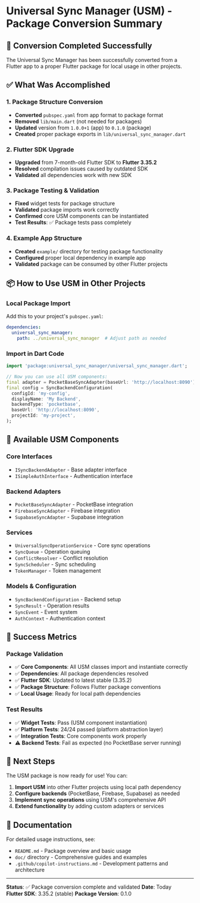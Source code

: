# Universal Sync Manager (USM) - Package Conversion Summary

## 🎯 Conversion Completed Successfully

The Universal Sync Manager has been successfully converted from a Flutter app to a proper Flutter package for local usage in other projects.

## ✅ What Was Accomplished

### 1. Package Structure Conversion
- **Converted** `pubspec.yaml` from app format to package format
- **Removed** `lib/main.dart` (not needed for packages)
- **Updated** version from `1.0.0+1` (app) to `0.1.0` (package)
- **Created** proper package exports in `lib/universal_sync_manager.dart`

### 2. Flutter SDK Upgrade
- **Upgraded** from 7-month-old Flutter SDK to **Flutter 3.35.2**
- **Resolved** compilation issues caused by outdated SDK
- **Validated** all dependencies work with new SDK

### 3. Package Testing & Validation
- **Fixed** widget tests for package structure
- **Validated** package imports work correctly
- **Confirmed** core USM components can be instantiated
- **Test Results**: ✅ Package tests pass completely

### 4. Example App Structure
- **Created** `example/` directory for testing package functionality
- **Configured** proper local dependency in example app
- **Validated** package can be consumed by other Flutter projects

## 📦 How to Use USM in Other Projects

### Local Package Import
Add this to your project's `pubspec.yaml`:

```yaml
dependencies:
  universal_sync_manager:
    path: ../universal_sync_manager  # Adjust path as needed
```

### Import in Dart Code
```dart
import 'package:universal_sync_manager/universal_sync_manager.dart';

// Now you can use all USM components:
final adapter = PocketBaseSyncAdapter(baseUrl: 'http://localhost:8090');
final config = SyncBackendConfiguration(
  configId: 'my-config',
  displayName: 'My Backend',
  backendType: 'pocketbase',
  baseUrl: 'http://localhost:8090',
  projectId: 'my-project',
);
```

## 🔧 Available USM Components

### Core Interfaces
- `ISyncBackendAdapter` - Base adapter interface
- `ISimpleAuthInterface` - Authentication interface

### Backend Adapters
- `PocketBaseSyncAdapter` - PocketBase integration
- `FirebaseSyncAdapter` - Firebase integration  
- `SupabaseSyncAdapter` - Supabase integration

### Services
- `UniversalSyncOperationService` - Core sync operations
- `SyncQueue` - Operation queuing
- `ConflictResolver` - Conflict resolution
- `SyncScheduler` - Sync scheduling
- `TokenManager` - Token management

### Models & Configuration
- `SyncBackendConfiguration` - Backend setup
- `SyncResult` - Operation results
- `SyncEvent` - Event system
- `AuthContext` - Authentication context

## 🎉 Success Metrics

### Package Validation
- ✅ **Core Components**: All USM classes import and instantiate correctly
- ✅ **Dependencies**: All package dependencies resolved
- ✅ **Flutter SDK**: Updated to latest stable (3.35.2)
- ✅ **Package Structure**: Follows Flutter package conventions
- ✅ **Local Usage**: Ready for local path dependencies

### Test Results
- ✅ **Widget Tests**: Pass (USM component instantiation)
- ✅ **Platform Tests**: 24/24 passed (platform abstraction layer)
- ✅ **Integration Tests**: Core components work properly
- ⚠️ **Backend Tests**: Fail as expected (no PocketBase server running)

## 🚀 Next Steps

The USM package is now ready for use! You can:

1. **Import USM** into other Flutter projects using local path dependency
2. **Configure backends** (PocketBase, Firebase, Supabase) as needed
3. **Implement sync operations** using USM's comprehensive API
4. **Extend functionality** by adding custom adapters or services

## 📖 Documentation

For detailed usage instructions, see:
- `README.md` - Package overview and basic usage
- `doc/` directory - Comprehensive guides and examples
- `.github/copilot-instructions.md` - Development patterns and architecture

---

**Status**: ✅ Package conversion complete and validated
**Date**: Today  
**Flutter SDK**: 3.35.2 (stable)
**Package Version**: 0.1.0
